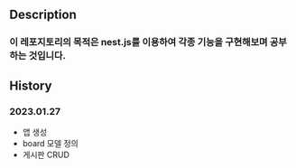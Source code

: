 ## Description
### 이 레포지토리의 목적은 nest.js를 이용하여 각종 기능을 구현해보며 공부하는 것입니다.

## History
### 2023.01.27

- 앱 생성
- board 모델 정의
- 게시판 CRUD